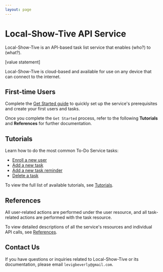 ```yaml
---
layout: page
---
```

# Local-Show-Tive API Service

Local-Show-Tive is an API-based task list service that enables (who?) to (what?).

[value statement]

Local-Show-Tive is cloud-based and available for use on any device that can connect to the internet.

## First-time Users

Complete the [Get Started guide]() to quickly set up the service's prerequisites and create your first users and tasks.

Once you complete the `Get Started` process, refer to the following **Tutorials** and **References** for further documentation. 

## Tutorials

Learn how to do the most common To-Do Service tasks:

* [Enroll a new user]()
* [Add a new task]()
* [Add a new task reminder]()
* [Delete a task]()

To view the full list of available tutorials, see [Tutorials]().

## References

All user-related actions are performed under the user resource, and all task-related actions are performed with the task resource.

To view detailed descriptions of all the service's resources and individual API calls, see [References]().

## Contact Us

If you have questions or inquiries related to Local-Show-Tive or its documentation, please email `levigbeverly@gmail.com`.
